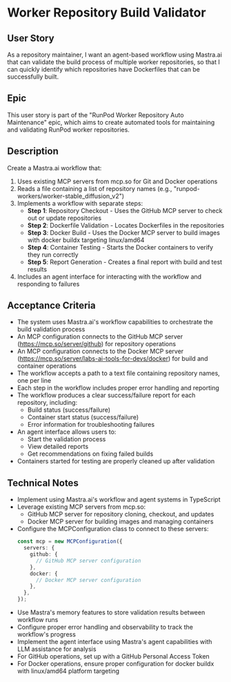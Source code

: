 # Worker Repository Build Validator

## User Story

As a repository maintainer, I want an agent-based workflow using Mastra.ai that can validate the build process of multiple worker repositories, so that I can quickly identify which repositories have Dockerfiles that can be successfully built.

## Epic

This user story is part of the "RunPod Worker Repository Auto Maintenance" epic, which aims to create automated tools for maintaining and validating RunPod worker repositories.

## Description

Create a Mastra.ai workflow that:

1. Uses existing MCP servers from mcp.so for Git and Docker operations
2. Reads a file containing a list of repository names (e.g., "runpod-workers/worker-stable_diffusion_v2")
3. Implements a workflow with separate steps:
   - **Step 1**: Repository Checkout - Uses the GitHub MCP server to check out or update repositories
   - **Step 2**: Dockerfile Validation - Locates Dockerfiles in the repositories
   - **Step 3**: Docker Build - Uses the Docker MCP server to build images with docker buildx targeting linux/amd64
   - **Step 4**: Container Testing - Starts the Docker containers to verify they run correctly
   - **Step 5**: Report Generation - Creates a final report with build and test results
4. Includes an agent interface for interacting with the workflow and responding to failures

## Acceptance Criteria

- The system uses Mastra.ai's workflow capabilities to orchestrate the build validation process
- An MCP configuration connects to the GitHub MCP server (https://mcp.so/server/github) for repository operations
- An MCP configuration connects to the Docker MCP server (https://mcp.so/server/labs-ai-tools-for-devs/docker) for build and container operations
- The workflow accepts a path to a text file containing repository names, one per line
- Each step in the workflow includes proper error handling and reporting
- The workflow produces a clear success/failure report for each repository, including:
  - Build status (success/failure)
  - Container start status (success/failure)
  - Error information for troubleshooting failures
- An agent interface allows users to:
  - Start the validation process
  - View detailed reports
  - Get recommendations on fixing failed builds
- Containers started for testing are properly cleaned up after validation

## Technical Notes

- Implement using Mastra.ai's workflow and agent systems in TypeScript
- Leverage existing MCP servers from mcp.so:
  - GitHub MCP server for repository cloning, checkout, and updates
  - Docker MCP server for building images and managing containers
- Configure the MCPConfiguration class to connect to these servers:
  ```typescript
  const mcp = new MCPConfiguration({
    servers: {
      github: {
        // GitHub MCP server configuration
      },
      docker: {
        // Docker MCP server configuration
      },
    },
  });
  ```
- Use Mastra's memory features to store validation results between workflow runs
- Configure proper error handling and observability to track the workflow's progress
- Implement the agent interface using Mastra's agent capabilities with LLM assistance for analysis
- For GitHub operations, set up with a GitHub Personal Access Token
- For Docker operations, ensure proper configuration for docker buildx with linux/amd64 platform targeting

